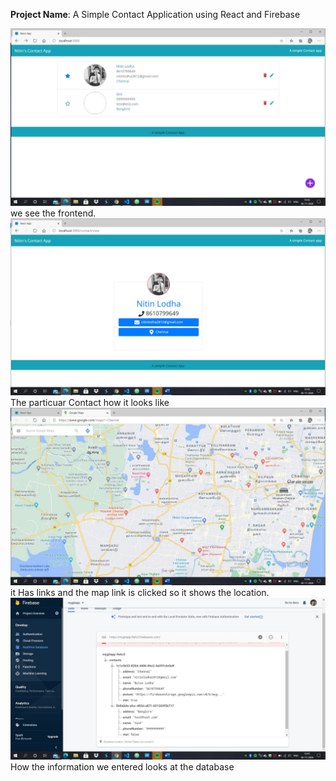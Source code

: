 **Project Name**: A Simple Contact Application using React and Firebase

<img src="./pics/1.jpg">
we see the frontend.

<img src="./pics/2.jpg">
The particuar Contact how it looks like

<img src="./pics/3.jpg">
it Has links and the map link is clicked so it shows the location.

<img src="./pics/4.jpg">
How the information we entered looks at the database
